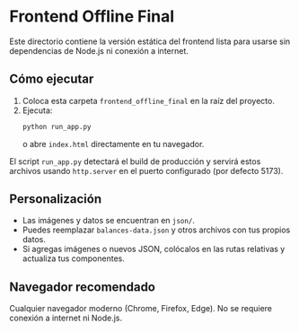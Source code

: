 # Frontend Offline Final

Este directorio contiene la versión estática del frontend lista para usarse sin dependencias de Node.js ni conexión a internet.

## Cómo ejecutar

1. Coloca esta carpeta `frontend_offline_final` en la raíz del proyecto.
2. Ejecuta:
   ```bash
   python run_app.py
   ```
   o abre `index.html` directamente en tu navegador.

El script `run_app.py` detectará el build de producción y servirá estos archivos usando `http.server` en el puerto configurado (por defecto 5173).

## Personalización

- Las imágenes y datos se encuentran en `json/`.
- Puedes reemplazar `balances-data.json` y otros archivos con tus propios datos.
- Si agregas imágenes o nuevos JSON, colócalos en las rutas relativas y actualiza tus componentes.

## Navegador recomendado

Cualquier navegador moderno (Chrome, Firefox, Edge). No se requiere conexión a internet ni Node.js.
